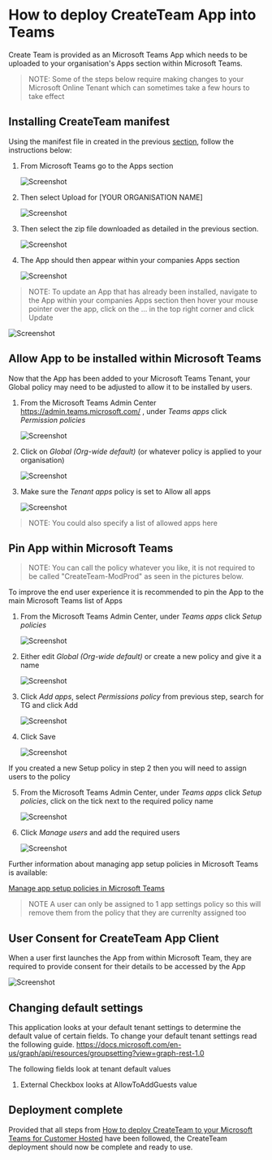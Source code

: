 # How to deploy CreateTeam App into Teams

Create Team is provided as an Microsoft Teams App which needs to be uploaded to your organisation's Apps section within Microsoft Teams.

> NOTE: Some of the steps below require making changes to your Microsoft Online Tenant which can sometimes take a few hours to take effect

## Installing CreateTeam manifest

Using the manifest file in created in the previous [section](manifestCreate.md), follow the instructions below:

1. From Microsoft Teams go to the Apps section

   ![Screenshot](../images/teams-apps.png)

2. Then select Upload for [YOUR ORGANISATION NAME]

   ![Screenshot](../images/apps-upload.png)

3. Then select the zip file downloaded as detailed in the previous section.

   ![Screenshot](../images/upload-open.png)

4. The App should then appear within your companies Apps section

   ![Screenshot](../images/app-deployed.png)

> NOTE: To update an App that has already been installed, navigate to the App within your companies Apps section then hover your mouse pointer over the app, click on the ... in the top right corner and click Update

![Screenshot](../images/app-update.png)

## Allow App to be installed within Microsoft Teams

Now that the App has been added to your Microsoft Teams Tenant, your Global policy may need to be adjusted to allow it to be installed by users.

1. From the Microsoft Teams Admin Center https://admin.teams.microsoft.com/ , under _Teams apps_ click _Permission policies_

   ![Screenshot](../images/admin-perm-pols.png)

2. Click on _Global (Org-wide default)_ (or whatever policy is applied to your organisation)

   ![Screenshot](../images/app-perm-pols.png)

3. Make sure the _Tenant apps_ policy is set to Allow all apps

   ![Screenshot](../images/tenant-apps.png)

> NOTE: You could also specify a list of allowed apps here

## Pin App within Microsoft Teams

> NOTE: You can call the policy whatever you like, it is not required to be called "CreateTeam-ModProd" as seen in the pictures below.

To improve the end user experience it is recommended to pin the App to the main Microsoft Teams list of Apps

1. From the Microsoft Teams Admin Center, under _Teams apps_ click _Setup policies_

   ![Screenshot](../images/admin-setup-pols.png)

2. Either edit _Global (Org-wide default)_ or create a new policy and give it a name

   ![Screenshot](../images/pinned-apps-notg.png)

3. Click _Add apps_, select _Permissions policy_ from previous step, search for TG and click Add

   ![Screenshot](../images/add-pinned-apps.png)

4. Click Save

   ![Screenshot](../images/pinned-apps-complete.png)

If you created a new Setup policy in step 2 then you will need to assign users to the policy

5. From the Microsoft Teams Admin Center, under _Teams apps_ click _Setup policies_, click on the tick next to the required policy name

   ![Screenshot](../images/admin-setup-pols-users.png)

6. Click _Manage users_ and add the required users

   ![Screenshot](../images/manage-users.png)

Further information about managing app setup policies in Microsoft Teams is available:

[Manage app setup policies in Microsoft Teams](https://docs.microsoft.com/en-us/microsoftteams/teams-app-setup-policies)

> NOTE A user can only be assigned to 1 app settings policy so this will remove them from the policy that they are currenlty assigned too

## User Consent for CreateTeam App Client

When a user first launches the App from within Microsoft Team, they are required to provide consent for their details to be accessed by the App

![Screenshot](../images/teams-consent.png)

## Changing default settings

This application looks at your default tenant settings to determine the default value of certain fields.
To change your default tenant settings read the following guide.
https://docs.microsoft.com/en-us/graph/api/resources/groupsetting?view=graph-rest-1.0

The following fields look at tenant default values

1. External Checkbox looks at AllowToAddGuests value

## Deployment complete

Provided that all steps from [How to deploy CreateTeam to your Microsoft Teams for Customer Hosted](README.md) have been followed, the CreateTeam deployment should now be complete and ready to use.
